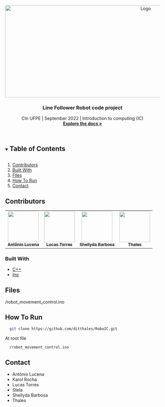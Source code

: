 <!-- PROJECT LOGO -->
<br />
<p align="center">
  <a href="https://www.hexagonmi.com/-/media/Images/Hexagon/Hexagon%20MI/Solutions/Industries/Electronics/Integrated%20circuits%20and%20components.ashx?h=428&w=800&la=pt-BR&hash=3F97A7CD48F0044ED27893B324978112">
    <img src="https://www.hexagonmi.com/-/media/Images/Hexagon/Hexagon%20MI/Solutions/Industries/Electronics/Integrated%20circuits%20and%20components.ashx?h=428&w=800&la=pt-BR&hash=3F97A7CD48F0044ED27893B324978112" alt="Logo" width="900" height="300">
  </a>

  <h3 align="center">Line Follower Robot code project</h3>

  <p align="center">
    CIn UFPE | September 2022 | Introduction to computing (IC)
    <br />
    <a href="https://github.com/ditthales/RoboIC"><strong>Explore the docs »</strong></a>
    <br />
    <br />
  </p>
</p>

<!-- TABLE OF CONTENTS -->
<details open="open">
  <summary><h2 style="display: inline-block">Table of Contents</h2></summary>
  <ol>
    <li><a href="#contributors">Contributors</a></li>
    <li><a href="#built-with">Built With</a></li>
        <li><a href="#files">Files</a></li>
        <li><a href="#how-to-run">How To Run</a></li>
    <li><a href="#contact">Contact</a></li>
  </ol>
</details>

## Contributors

<table>
  <tr>
  
 <td align="center"><a href="https://github.com/lucena564"><img src="https://avatars.githubusercontent.com/u/85140867?v=4" width="100px;" alt=""/><br /><sub><b>Antônio Lucena</b></sub></a><br/></td>
 
<td align="center"><a href="https://github.com/LucasTorres96"><img src="https://avatars.githubusercontent.com/u/84953349?v=4" width="100px;" alt=""/><br /><sub><b>Lucas Torres</b></sub></a><br/></td>

<td align="center"><a href="https://github.com/Shellyda"><img src="https://avatars.githubusercontent.com/u/69990297?v=4" width="100px;" alt=""/><br /><sub><b>Shellyda Barbosa</b></sub></a><br/></td>

<td align="center"><a href="https://github.com/ditthales"><img src="https://avatars.githubusercontent.com/u/88944010?v=4" width="100px;" alt=""/><br /><sub><b>Thales</b></sub></a><br/></td>
</tr>
 </table>

### Built With

* [ C++ ](https://devdocs.io/cpp/)
* [ Ino ](http://inotool.org/)

## Files

/robot_movement_control.ino

## How To Run 

```sh
  git clone https://github.com/ditthales/RoboIC.git
```

At root file
```sh
  /robot_movement_control.ino
```

## Contact
- Antônio Lucena
- Karol Rocha
- Lucas Torres
- Stela
- Shellyda Barbosa 
- Thales 

<!-- MARKDOWN LINKS & IMAGES -->
<!-- https://www.markdownguide.org/basic-syntax/#reference-style-links -->
[contributors-shield]: https://img.shields.io/github/contributors/github_username/repo.svg?style=for-the-badge
[contributors-url]: https://github.com/github_username/repo/graphs/contributors
[forks-shield]: https://img.shields.io/github/forks/github_username/repo.svg?style=for-the-badge
[forks-url]: https://github.com/github_username/repo/network/members
[stars-shield]: https://img.shields.io/github/stars/github_username/repo.svg?style=for-the-badge
[stars-url]: https://github.com/github_username/repo/stargazers
[issues-shield]: https://img.shields.io/github/issues/github_username/repo.svg?style=for-the-badge
[issues-url]: https://github.com/github_username/repo/issues
[license-shield]: https://img.shields.io/github/license/github_username/repo.svg?style=for-the-badge
[license-url]: https://github.com/github_username/repo/blob/master/LICENSE.txt
[linkedin-shield]: https://img.shields.io/badge/-LinkedIn-black.svg?style=for-the-badge&logo=linkedin&colorB=555
[linkedin-url]: https://linkedin.com/in/github_username
